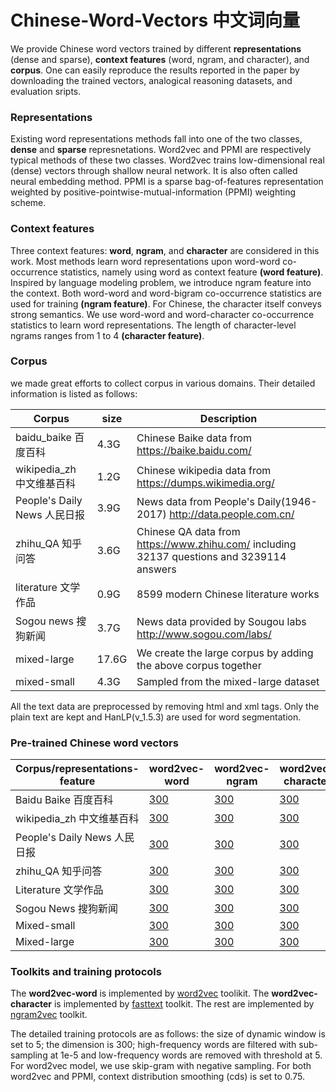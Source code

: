 # Chinese-Word-Vectors 中文词向量
We provide Chinese word vectors trained by different **representations** (dense and sparse), **context features** (word, ngram, and character), and **corpus**. One can easily reproduce the results reported in the paper by downloading the trained vectors, analogical reasoning datasets, and evaluation sripts. 

### Representations
Existing word representations methods fall into one of the two classes, **dense** and **sparse** represnetations. Word2vec and PPMI are respectively typical methods of these two classes. Word2vec trains low-dimensional real (dense) vectors through shallow neural network. It is also often called neural embedding method. PPMI is a sparse bag-of-features representation weighted by positive-pointwise-mutual-information (PPMI) weighting scheme.

### Context features
Three context features: **word**, **ngram**, and **character** are considered in this work. Most methods learn word representations upon word-word co-occurrence statistics, namely using word as context feature **(word feature)**. Inspired by language modeling problem, we introduce ngram feature into the context. Both word-word and word-bigram co-occurrence statistics are used for training **(ngram feature)**. For Chinese, the character itself conveys strong semantics. We use word-word and word-character co-occurrence statistics to learn word representations. The length of character-level ngrams ranges from 1 to 4 **(character feature)**.

### Corpus
we made great efforts to collect corpus in various domains. Their detailed information is listed as follows:

Corpus | size | Description 
----|----|----
baidu_baike 百度百科|4.3G|Chinese Baike data from https://baike.baidu.com/
wikipedia_zh 中文维基百科|1.2G|Chinese wikipedia data from https://dumps.wikimedia.org/
People's Daily News 人民日报|3.9G|News data from People's Daily(1946-2017) http://data.people.com.cn/
zhihu_QA 知乎问答|3.6G|Chinese QA data from https://www.zhihu.com/ including 32137 questions and 3239114 answers
literature 文学作品|0.9G|8599 modern Chinese literature works
Sogou news 搜狗新闻|3.7G|News data provided by Sougou labs http://www.sogou.com/labs/
mixed-large|17.6G|We create the large corpus by adding the above corpus together
mixed-small|4.3G|Sampled from the mixed-large dataset

All the text data are preprocessed by removing html and xml tags. Only the plain text are kept and HanLP(v_1.5.3) are used for word segmentation. 

### Pre-trained Chinese word vectors  

Corpus/representations-feature | word2vec-word | word2vec-ngram | word2vec-character | PPMI-word | PPMI-ngram | PPMI-character
----|----|----|----|----|----|----
Baidu Baike 百度百科 | [300](http://www.baidu.com) | [300](http://www.baidu.com) | [300](http://www.baidu.com) | [300](http://www.baidu.com) | [300](http://www.baidu.com) | [300](http://www.baidu.com)
wikipedia_zh 中文维基百科 | [300](http://www.baidu.com) | [300](http://www.baidu.com) | [300](http://www.baidu.com) | [300](http://www.baidu.com) | [300](http://www.baidu.com) | [300](http://www.baidu.com)
People's Daily News 人民日报 | [300](http://www.baidu.com) | [300](http://www.baidu.com) | [300](http://www.baidu.com) | [300](http://www.baidu.com) | [300](http://www.baidu.com) | [300](http://www.baidu.com)
zhihu_QA 知乎问答 | [300](http://www.baidu.com) | [300](http://www.baidu.com) | [300](http://www.baidu.com) | [300](http://www.baidu.com) | [300](http://www.baidu.com) | [300](http://www.baidu.com)
Literature 文学作品 | [300](http://www.baidu.com) | [300](http://www.baidu.com) | [300](http://www.baidu.com) |  [300](http://www.baidu.com) | [300](http://www.baidu.com) | [300](http://www.baidu.com)
Sogou News 搜狗新闻 | [300](http://www.baidu.com) | [300](http://www.baidu.com) | [300](http://www.baidu.com) |  [300](http://www.baidu.com) | [300](http://www.baidu.com) | [300](http://www.baidu.com)
Mixed-small | [300](http://www.baidu.com) | [300](http://www.baidu.com) | [300](http://www.baidu.com) |  [300](http://www.baidu.com) | [300](http://www.baidu.com) | [300](http://www.baidu.com)
Mixed-large | [300](http://www.baidu.com) | [300](http://www.baidu.com) | [300](http://www.baidu.com) |  [300](http://www.baidu.com) | [300](http://www.baidu.com) | [300](http://www.baidu.com)

### Toolkits and training protocols
The **word2vec-word** is implemented by [word2vec](https://github.com/svn2github/word2vec) toolikit. The **word2vec-character** is implemented by [fasttext](https://github.com/facebookresearch/fastText) toolkit. The rest are implemented by [ngram2vec](https://github.com/zhezhaoa/ngram2vec/) toolkit.

The detailed training protocols are as follows: the size of dynamic window is set to 5; the dimension is 300; high-frequency words are filtered with sub-sampling at 1e-5 and low-frequency words are removed with threshold at 5. For word2vec model, we use skip-gram with negative sampling. For both word2vec and PPMI, context distribution smoothing (cds) is set to 0.75. 
